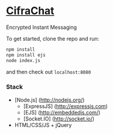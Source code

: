 [CifraChat](http://cifrachat.herokuapp.com/)
=========

Encrypted Instant Messaging

To get started, clone the repo and run:
```sh
npm install
npm install ejs
node index.js
```

and then check out ```localhost:8080```

### Stack
 * [Node.js] (http://nodejs.org/)
	 * [ExpressJS] (http://expressjs.com)
	 * [EJS] (http://embeddedjs.com/)
	 * [Socket.IO] (http://socket.io/)
 * HTML/CSS/JS + jQuery
